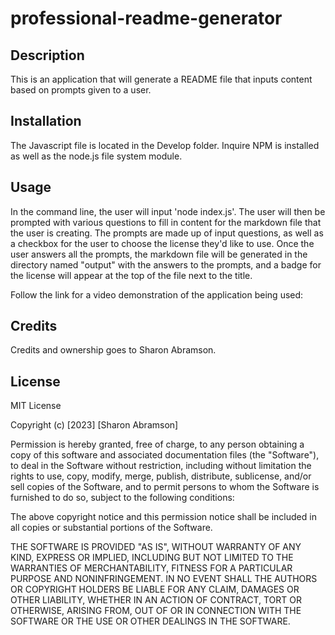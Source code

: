 # professional-readme-generator

## Description

This is an application that will generate a README file that inputs content based on prompts given to a user.

## Installation

 The Javascript file is located in the Develop folder. Inquire NPM is installed as well as the node.js file system module. 

## Usage
In the command line, the user will input 'node index.js'. The user will then be prompted with various questions to fill in content for the markdown file that the user is creating. The prompts are made up of input questions, as well as a checkbox for the user to choose the license they'd like to use. Once the user answers all the prompts, the markdown file will be generated in the directory named "output" with the answers to the prompts, and a badge for the license will appear at the top of the file next to the title. 

Follow the link for a video demonstration of the application being used: 

## Credits

Credits and ownership goes to Sharon Abramson. 

## License

MIT License

Copyright (c) [2023] [Sharon Abramson]

Permission is hereby granted, free of charge, to any person obtaining a copy
of this software and associated documentation files (the "Software"), to deal
in the Software without restriction, including without limitation the rights
to use, copy, modify, merge, publish, distribute, sublicense, and/or sell
copies of the Software, and to permit persons to whom the Software is
furnished to do so, subject to the following conditions:

The above copyright notice and this permission notice shall be included in all
copies or substantial portions of the Software.

THE SOFTWARE IS PROVIDED "AS IS", WITHOUT WARRANTY OF ANY KIND, EXPRESS OR
IMPLIED, INCLUDING BUT NOT LIMITED TO THE WARRANTIES OF MERCHANTABILITY,
FITNESS FOR A PARTICULAR PURPOSE AND NONINFRINGEMENT. IN NO EVENT SHALL THE
AUTHORS OR COPYRIGHT HOLDERS BE LIABLE FOR ANY CLAIM, DAMAGES OR OTHER
LIABILITY, WHETHER IN AN ACTION OF CONTRACT, TORT OR OTHERWISE, ARISING FROM,
OUT OF OR IN CONNECTION WITH THE SOFTWARE OR THE USE OR OTHER DEALINGS IN THE
SOFTWARE.